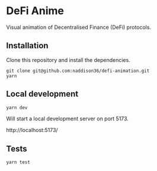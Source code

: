 # DeFi Anime

Visual animation of Decentralised Finance (DeFi) protocols.

## Installation

Clone this repository and install the dependencies.

```
git clone git@github.com:naddison36/defi-animation.git
yarn
```

## Local development

```bash
yarn dev
```

Will start a local development server on port 5173.

http://localhost:5173/

## Tests

```
yarn test
```
